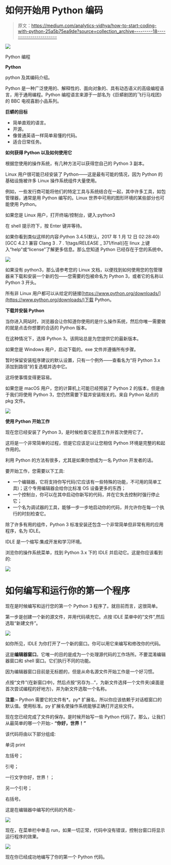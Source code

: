# 如何开始用 Python 编码

> 原文：<https://medium.com/analytics-vidhya/how-to-start-coding-with-python-25a5b75ea9de?source=collection_archive---------18----------------------->

![](img/e48b9bea9d773831b87ba1c21904cb55.png)

Python 编程

**Python**

python 及其编码介绍。

Python 是一种广泛使用的、解释性的、面向对象的、具有动态语义的高级编程语言，用于通用编程。Python 编程语言来源于一部名为《巨蟒剧团的飞行马戏团》的 BBC 电视喜剧小品系列。

**巨蟒的目标**

*   简单直观的语言。
*   开源。
*   像普通英语一样简单易懂的代码。
*   适合日常任务。

**如何获得 Python 以及如何使用它**

根据您使用的操作系统，有几种方法可以获得您自己的 Python 3 副本。

Linux 用户很可能已经安装了 Python——这是最有可能的情况，因为 Python 的基础设施被许多 Linux 操作系统组件大量使用。

例如，一些发行商可能将他们的特定工具与系统结合在一起，其中许多工具，如包管理器，通常是用 Python 编写的。Linux 世界中可用的图形环境的某些部分也可能使用 Python。

如果您是 Linux 用户，打开终端/控制台，键入:python3

在 shell 提示符下，按 Enter 键并等待。

如果你看到类似这样的内容:Python 3.4.5(默认，2017 年 1 月 12 日 02:28:40) [GCC 4.2.1 兼容 Clang 3 . 7 . 1(tags/RELEASE _ 371/final)]在 linux 上键入“help”或“license”了解更多信息。那么您知道 Python 已经存在于您的系统中。

![](img/dd444a9138595937746dbdbcbab6cadf.png)

如果没有 python3，那么请参考您的 Linux 文档，以便找到如何使用您的包管理器来下载和安装一个新的包——您需要的包被命名为 Python 3，或者它的名称以 Python 3 开头。

所有非 Linux 用户都可以从给定的链接[https://www.python.org/downloads/](https://www.python.org/downloads/)下载 Python。

**下载并安装 Python**

当你进入网站时，浏览器会让你知道你使用的是什么操作系统，然后你唯一需要做的就是点击你想要的合适的 Python 版本。

在这种情况下，选择 Python 3。该网站总是为您提供它的最新版本。

如果您是 Windows 用户，启动下载的。exe 文件并遵循所有步骤。

暂时保留安装程序建议的默认设置，只有一个例外——查看名为“将 Python 3.x 添加到路径”的复选框并选中它。

这将使事情变得更容易。

如果您是 macOS 用户，您的计算机上可能已经预装了 Python 2 的版本，但是由于我们将使用 Python 3，您仍然需要下载并安装相关的。来自 Python 站点的 pkg 文件。

![](img/7d4cad1d35a661a4d8d5d5f73d22f4a0.png)

**使用 Python 开始工作**

现在您已经安装了 Python 3，是时候检查它是否工作并首次使用它了。

这将是一个非常简单的过程，但是它应该足以让您相信 Python 环境是完整的和起作用的。

利用 Python 的方法有很多，尤其是如果你想成为一名 Python 开发者的话。

要开始工作，您需要以下工具:

*   一个编辑器，它将支持你写代码(它应该有一些特殊的功能，不可用的简单工具)；这个专用编辑器会给你比标准 OS 设备更多的东西；
*   一个控制台，你可以在其中启动你新写的代码，并在它失去控制时强行停止它；
*   一个名为调试器的工具，能够一步一步地启动你的代码，并允许你在每一个执行的时刻检查它。

除了许多有用的组件，Python 3 标准安装还包含一个非常简单但非常有用的应用程序，名为 IDLE。

IDLE 是一个缩写:集成开发和学习环境。

浏览你的操作系统菜单，找到 Python 3.x 下的 IDLE 并启动它。这是你应该看到的:

![](img/a9876ebfe21accd7035598d3373ab993.png)

# 如何编写和运行你的第一个程序

现在是时候编写和运行您的第一个 Python 3 程序了。就目前而言，这很简单。

第一步是创建一个新的源文件，并用代码填充它。点按 IDLE 菜单中的“文件”,然后选取“新建文件”。

![](img/afdb1fc04c55ebc20a66b8d99305b062.png)

如你所见，IDLE 为你打开了一个新的窗口。你可以用它来编写和修改你的代码。

这是**编辑器窗口**。它唯一的目的是成为一个处理源代码的工作场所。不要混淆编辑器窗口和 shell 窗口。它们执行不同的功能。

因为编辑器窗口目前是无标题的，但是从命名源文件开始工作是一个好习惯。

点按“文件”(在新窗口中)，然后点按“另存为...”，为新文件选择一个文件夹(桌面是首次尝试编程的好地方)，并为新文件选取一个名称。

**注意:-** Python 需要它的文件有*。py* 扩展名，所以你应该依赖于对话框窗口的默认值。使用标准。py 扩展名使操作系统能够正确打开这些文件。

现在您已经完成了文件的保存。是时候开始写一些 Python 代码了。那么，让我们从最简单的哪一个开始:- **“你好，世界！”**

该代码将由以下部分组成:

单词 print

左括号；

引号；

一行文字你好，世界！；

另一个引号；

右括号。

这是在编辑器中编写的代码的外观:-

![](img/9f4e47ca810407cc46874aa766f3bb0f.png)

现在，在菜单栏中单击 run，如果一切正常，代码中没有错误，控制台窗口将显示运行程序的效果。

![](img/ae849f3f0da6e3aaca91bdea3ba180cf.png)

现在你已经成功地编写了你的第一个 Python 代码。